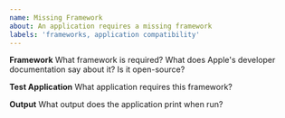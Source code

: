 ```yaml
---
name: Missing Framework
about: An application requires a missing framework
labels: 'frameworks, application compatibility'
---
```


**Framework**
What framework is required? What does Apple's developer documentation say about it? Is it open-source?

**Test Application**
What application requires this framework?

**Output**
What output does the application print when run?
